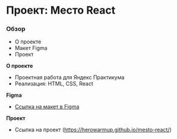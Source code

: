# Проект: Место React

### Обзор

- О проекте
- Макет Figma
- Проект

**О проекте**

- Проектная работа для Яндекс Практикума
- Реализация: HTML, CSS, React

**Figma**

- [Ссылка на макет в Figma](https://www.figma.com/file/2cn9N9jSkmxD84oJik7xL7/JavaScript.-Sprint-4?node-id=0%3A1)

**Проект**

- Ссылка на проект (https://herowarmup.github.io/mesto-react/)
